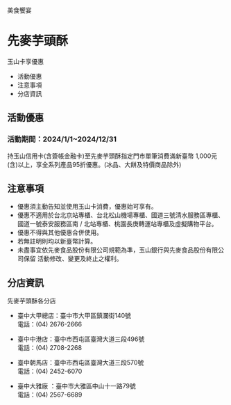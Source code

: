 美食饗宴

# 先麥芋頭酥  

玉山卡享優惠

  * 活動優惠
  * 注意事項
  * 分店資訊

## 活動優惠

### 活動期間：2024/1/1~2024/12/31

持玉山信用卡(含簽帳金融卡)至先麥芋頭酥指定門市單筆消費滿新臺幣 1,000元(含)以上，享全系列產品95折優惠。(冰品、大餅及特價商品除外)

## 注意事項

  * 優惠須主動告知並使用玉山卡消費，優惠始可享有。
  * 優惠不適用於台北京站專櫃、台北松山機場專櫃、國道三號清水服務區專櫃、國道一號泰安服務區南 / 北站專櫃、桃園長庚轉運站專櫃及虛擬購物平台。
  * 優惠不得與其他優惠合併使用。
  * 若無註明則均以新臺幣計算。
  * 未盡事宜依先麥食品股份有限公司規範為準，玉山銀行與先麥食品股份有限公司保留 活動修改、變更及終止之權利。

## 分店資訊

先麥芋頭酥各分店

  * 臺中大甲總店：臺中市大甲區鎮瀾街140號  
電話：(04) 2676-2666

  * 臺中中港店：臺中市西屯區臺灣大道三段496號  
電話：(04) 2708-2268

  * 臺中朝馬店：臺中市西屯區臺灣大道三段570號  
電話：(04) 2452-6070

  * 臺中大雅廠 ：臺中市大雅區中山十一路79號  
電話：(04) 2567-6689

